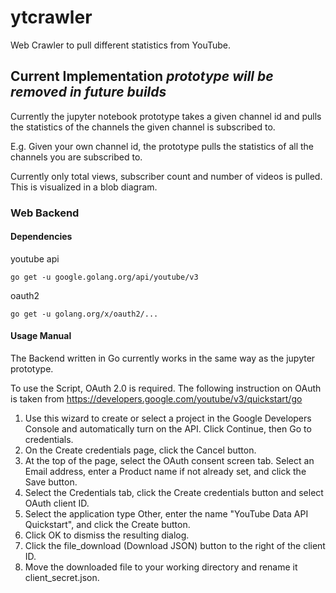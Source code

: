 # ytcrawler
Web Crawler to pull different statistics from YouTube.

## Current Implementation *prototype will be removed in future builds*
Currently the jupyter notebook prototype takes a given channel id and pulls the statistics of the channels the given channel is subscribed to.

E.g. Given your own channel id, the prototype pulls the statistics of all the channels you are subscribed to.

Currently only total views, subscriber count and number of videos is pulled. This is visualized in a blob diagram.


### Web Backend 

#### Dependencies
youtube api

  `go get -u google.golang.org/api/youtube/v3`
  
oauth2

  `go get -u golang.org/x/oauth2/...`
 

#### Usage Manual
The Backend written in Go currently works in the same way as the jupyter prototype.

To use the Script, OAuth 2.0 is required. The following instruction on OAuth is taken from https://developers.google.com/youtube/v3/quickstart/go

  1. Use this wizard to create or select a project in the Google Developers Console and automatically turn on the API. Click Continue, then Go to credentials.
  2. On the Create credentials page, click the Cancel button.
  3. At the top of the page, select the OAuth consent screen tab. Select an Email address, enter a Product name if not already set, and click the Save button.
  4. Select the Credentials tab, click the Create credentials button and select OAuth client ID.
  5. Select the application type Other, enter the name "YouTube Data API Quickstart", and click the Create button.
  6. Click OK to dismiss the resulting dialog.
  7. Click the file_download (Download JSON) button to the right of the client ID.
  8. Move the downloaded file to your working directory and rename it client_secret.json.

